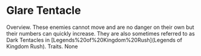 # Glare Tentacle

Overview.
These enemies cannot move and are no danger on their own but their numbers can quickly increase. They are also sometimes referred to as Dark Tentacles in [Legends%20of%20Kingdom%20Rush](Legends of Kingdom Rush).
Traits.
None